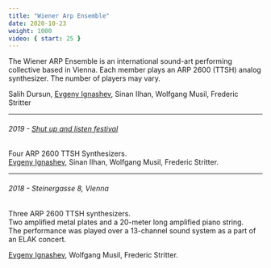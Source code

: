 ```yaml
---
title: "Wiener Arp Ensemble"
date: 2020-10-23
weight: 1000
video: { start: 25 }
---
```

The Wiener ARP Ensemble is an international sound-art performing collective based in Vienna.
Each member plays an ARP 2600 (TTSH) analog synthesizer. The number of players may vary.

Salih Dursun, [Evgeny Ignashev](https://ignashev.com/), Sinan Ilhan, Wolfgang Musil, Frederic Stritter

---

###### 2019 - [Shut up and listen festival](http://sp-ce.net/sual/2019/wiener-arp-ensemble_de.html)
Four ARP 2600 TTSH Synthesizers.  
[Evgeny Ignashev](https://ignashev.com/), Sinan Ilhan, Wolfgang Musil, Frederic Stritter.  

---

###### 2018 - Steinergasse 8, Vienna
Three ARP 2600 TTSH synthesizers.  
Two amplified metal plates and a 20-meter long amplified piano string.  
The performance was played over a 13-channel sound system as a part of an ELAK concert.

[Evgeny Ignashev](https://ignashev.com/), Wolfgang Musil, Frederic Stritter.

